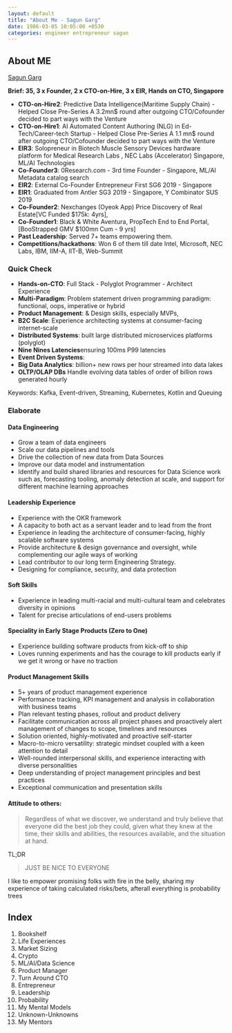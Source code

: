 ```yaml
---
layout: default
title: "About Me - Sagun Garg"
date: 1986-03-05 10:05:00 +0530
categories: engineer entrepreneur sagun
---
```


## About ME

[Sagun Garg](https://twitter.com/sagungarg)

**Brief: 35, 3 x Founder, 2 x CTO-on-Hire, 3 x EIR,  Hands on CTO, Singapore**

- **CTO-on-Hire2**: Predictive Data Intelligence(Maritime Supply Chain) - Helped Close Pre-Series A 3.2mn$ round after outgoing CTO/Cofounder decided to part ways with the Venture
- **CTO-on-Hire1**: AI Automated Content Authoring (NLG) in Ed-Tech/Career-tech Startup - Helped Close Pre-Series A 1.1 mn$ round after outgoing CTO/Cofounder decided to part ways with the Venture
- **EIR3**: Solopreneur in Biotech Muscle Sensory Devices hardware platform for Medical Research Labs , NEC Labs (Accelerator) Singapore, ML/AI Technologies
- **Co-Founder3**: 0Research.com - 3rd time Founder - Singapore, ML/AI Metadata catalog search 
- **EIR2**: External Co-Founder Entrepreneur First SG6 2019 - Singapore
- **EIR1**: Graduated from Antler SG3 2019 - Singapore, Y Combinator SUS 2019
- **Co-Founder2**: Nexchanges (Oyeok App) Price Discovery of Real Estate[VC Funded $175k: 4yrs], 
- **Co-Founder1**: Black & White Aventura, PropTech End to End Portal, [BooStrapped GMV $100mn Cum - 9 yrs]
- **Past Leadership**: Served 7+ teams empowering them. 
- **Competitions/hackathons**: Won 6 of them till date Intel, Microsoft, NEC Labs, IBM, IIM-A, IIT-B, Web-Summit

### Quick Check
- **Hands-on-CTO**: Full Stack - Polyglot Programmer - Architect Experience
- **Multi-Paradigm**: Problem statement driven programming paradigm: functional, oops, imperative or hybrid
- **Product Management**: & Design skills, especially MVPs, 
- **B2C Scale**: Experience architecting systems at consumer-facing internet-scale
- **Distributed Systems**: built large distributed microservices platforms (polyglot)
- **Nine Nines Latencies**ensuring 100ms P99 latencies
- **Event Driven Systems**: 
- **Big Data Analytics**: billion+ new rows per hour streamed into data lakes
- **OLTP/OLAP DBs** Handle evolving data tables of order of billion rows generated hourly

Keywords: Kafka, Event-driven, Streaming, Kubernetes, Kotlin and Queuing

### Elaborate

#### Data Engineering
- Grow a team of data engineers
- Scale our data pipelines and tools
- Drive the collection of new data from Data Sources
- Improve our data model and instrumentation
- Identify and build shared libraries and resources for Data Science work such as, forecasting tooling, anomaly detection at scale, and support for different machine learning approaches

#### Leadership Experience
- Experience with the OKR framework
- A capacity to both act as a servant leader and to lead from the front
- Experience in leading the architecture of consumer-facing, highly scalable software systems
- Provide architecture & design governance and oversight, while complementing our agile ways of working
- Lead contributor to our long term Engineering Strategy.
- Designing for compliance, security, and data protection
  
#### Soft Skills
-  Experience in leading multi-racial and multi-cultural team and celebrates diversity in opinions
-  Talent for precise articulations of end-users problems

#### Speciality in Early Stage Products (Zero to One) 
-  Experience building software products from kick-off to ship
-  Loves running experiments and has the courage to kill products early if we get it wrong or have no traction

#### Product Management Skills
- 5+ years of product management experience
- Performance tracking, KPI management and analysis in collaboration with business teams
- Plan relevant testing phases, rollout and product delivery
- Facilitate communication across all project phases and proactively alert management of changes to scope, timelines and resources
- Solution oriented, highly-motivated and proactive self-starter 
- Macro-to-micro versatility: strategic mindset coupled with a keen attention to detail 
- Well-rounded interpersonal skills, and experience interacting with diverse personalities 
- Deep understanding of project management principles and best practices 
- Exceptional communication and presentation skills

#### Attitude to others: 

> Regardless of what we discover, we understand and truly believe that everyone did the best job they could, given what they knew at the time, their skills and abilities, the resources available, and the situation at hand.

TL;DR 

> JUST BE NICE TO EVERYONE

I like to empower promising folks with fire in the belly, sharing my experience of taking calculated risks/bets, afterall everything is probability trees

## Index
1. Bookshelf
2. Life Experiences
3. Market Sizing
4. Crypto
5. ML/AI/Data Science
6. Product Manager
7. Turn Around CTO
8. Entrepreneur
9. Leadership
10. Probability
11. My Mental Models
12. Unknown-Unknowns
13. My Mentors

<!-- ## My Mentors
## My Heroes -->